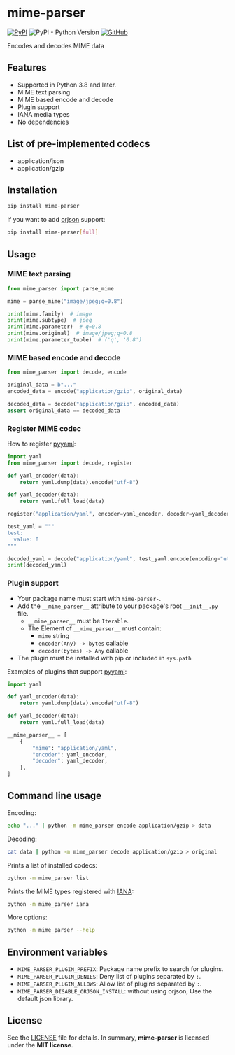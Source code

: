 # mime-parser

[![PyPI](https://img.shields.io/pypi/v/mime-parser?style=flat-square)](https://pypi.org/project/mime-parser/)
![PyPI - Python Version](https://img.shields.io/pypi/pyversions/mime-parser?style=flat-square)
[![GitHub](https://img.shields.io/github/license/osom8979/mime-parser?style=flat-square)](https://github.com/osom8979/mime-parser/)

Encodes and decodes MIME data

## Features

- Supported in Python 3.8 and later.
- MIME text parsing
- MIME based encode and decode
- Plugin support
- IANA media types
- No dependencies

## List of pre-implemented codecs

- application/json
- application/gzip

## Installation

```bash
pip install mime-parser
```

If you want to add [orjson](https://github.com/ijl/orjson) support:
```bash
pip install mime-parser[full]
```

## Usage

### MIME text parsing

```python
from mime_parser import parse_mime

mime = parse_mime("image/jpeg;q=0.8")

print(mime.family)  # image
print(mime.subtype)  # jpeg
print(mime.parameter)  # q=0.8
print(mime.original)  # image/jpeg;q=0.8
print(mime.parameter_tuple)  # ('q', '0.8')
```

### MIME based encode and decode

```python
from mime_parser import decode, encode

original_data = b"..."
encoded_data = encode("application/gzip", original_data)

decoded_data = decode("application/gzip", encoded_data)
assert original_data == decoded_data
```

### Register MIME codec

How to register [pyyaml](https://pyyaml.org/):

```python
import yaml
from mime_parser import decode, register

def yaml_encoder(data):
    return yaml.dump(data).encode("utf-8")

def yaml_decoder(data):
    return yaml.full_load(data)

register("application/yaml", encoder=yaml_encoder, decoder=yaml_decoder)

test_yaml = """
test:
  value: 0
"""

decoded_yaml = decode("application/yaml", test_yaml.encode(encoding="utf-8"))
print(decoded_yaml)
```

### Plugin support

- Your package name must start with `mime-parser-`.
- Add the `__mime_parser__` attribute to your package's root `__init__.py` file.
  - `__mime_parser__` must be `Iterable`.
  - The Element of `__mime_parser__` must contain:
    - `mime` string
    - `encoder(Any) -> bytes` callable
    - `decoder(bytes) -> Any` callable
- The plugin must be installed with pip or included in `sys.path`

Examples of plugins that support [pyyaml](https://pyyaml.org/):

```python
import yaml

def yaml_encoder(data):
    return yaml.dump(data).encode("utf-8")

def yaml_decoder(data):
    return yaml.full_load(data)

__mime_parser__ = [
    {
        "mime": "application/yaml",
        "encoder": yaml_encoder,
        "decoder": yaml_decoder,
    },
]
```

## Command line usage

Encoding:
```bash
echo "..." | python -m mime_parser encode application/gzip > data
```

Decoding:
```bash
cat data | python -m mime_parser decode application/gzip > original
```

Prints a list of installed codecs:
```bash
python -m mime_parser list
```

Prints the MIME types registered with [IANA](https://www.iana.org/assignments/media-types/media-types.xhtml):
```bash
python -m mime_parser iana
```

More options:
```bash
python -m mime_parser --help
```

## Environment variables

- `MIME_PARSER_PLUGIN_PREFIX`: Package name prefix to search for plugins.
- `MIME_PARSER_PLUGIN_DENIES`: Deny list of plugins separated by `:`.
- `MIME_PARSER_PLUGIN_ALLOWS`: Allow list of plugins separated by `:`.
- `MIME_PARSER_DISABLE_ORJSON_INSTALL`: without using orjson, Use the default json library.

## License

See the [LICENSE](./LICENSE) file for details. In summary,
**mime-parser** is licensed under the **MIT license**.
